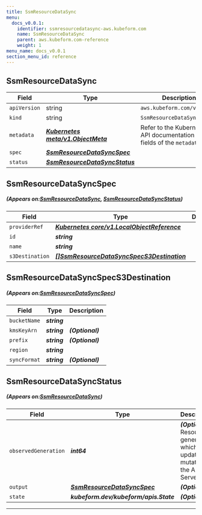 ```yaml
---
title: SsmResourceDataSync
menu:
  docs_v0.0.1:
    identifier: ssmresourcedatasync-aws.kubeform.com
    name: SsmResourceDataSync
    parent: aws.kubeform.com-reference
    weight: 1
menu_name: docs_v0.0.1
section_menu_id: reference
---
```


## SsmResourceDataSync
| Field | Type | Description |
| ------ | ----- | ----------- |
| `apiVersion` | string | `aws.kubeform.com/v1alpha1` |
|    `kind` | string | `SsmResourceDataSync` |
| `metadata` | ***[Kubernetes meta/v1.ObjectMeta](https://kubernetes.io/docs/reference/generated/kubernetes-api/v1.13/#objectmeta-v1-meta)***|Refer to the Kubernetes API documentation for the fields of the `metadata` field.|
| `spec` | ***[SsmResourceDataSyncSpec](#SsmResourceDataSyncSpec)***||
| `status` | ***[SsmResourceDataSyncStatus](#SsmResourceDataSyncStatus)***||
## SsmResourceDataSyncSpec
##### (Appears on:[SsmResourceDataSync](#SsmResourceDataSync), [SsmResourceDataSyncStatus](#SsmResourceDataSyncStatus))
| Field | Type | Description |
| ------ | ----- | ----------- |
| `providerRef` | ***[Kubernetes core/v1.LocalObjectReference](https://kubernetes.io/docs/reference/generated/kubernetes-api/v1.13/#localobjectreference-v1-core)***||
| `id` | ***string***||
| `name` | ***string***||
| `s3Destination` | ***[[]SsmResourceDataSyncSpecS3Destination](#SsmResourceDataSyncSpecS3Destination)***||
## SsmResourceDataSyncSpecS3Destination
##### (Appears on:[SsmResourceDataSyncSpec](#SsmResourceDataSyncSpec))
| Field | Type | Description |
| ------ | ----- | ----------- |
| `bucketName` | ***string***||
| `kmsKeyArn` | ***string***| ***(Optional)*** |
| `prefix` | ***string***| ***(Optional)*** |
| `region` | ***string***||
| `syncFormat` | ***string***| ***(Optional)*** |
## SsmResourceDataSyncStatus
##### (Appears on:[SsmResourceDataSync](#SsmResourceDataSync))
| Field | Type | Description |
| ------ | ----- | ----------- |
| `observedGeneration` | ***int64***| ***(Optional)*** Resource generation, which is updated on mutation by the API Server.|
| `output` | ***[SsmResourceDataSyncSpec](#SsmResourceDataSyncSpec)***| ***(Optional)*** |
| `state` | ***kubeform.dev/kubeform/apis.State***| ***(Optional)*** |
---
